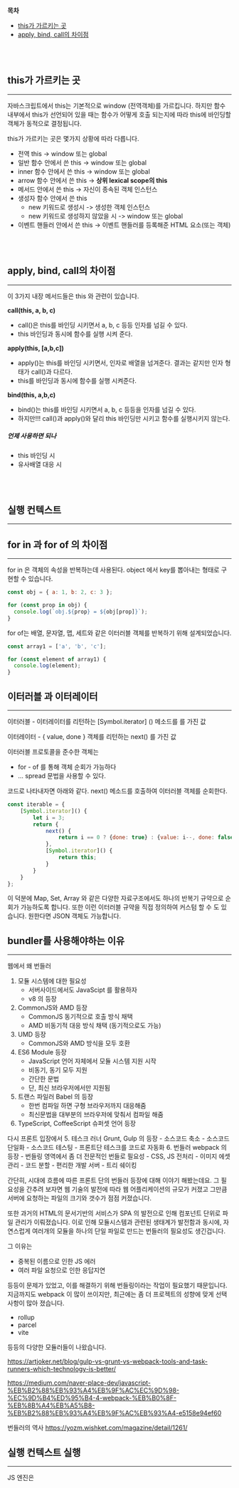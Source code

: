 **목차**
- [this가 가르키는 곳](#this가-가르키는-곳)
- [apply, bind, call의 차이점](#apply,-bind,-call의-차이점)

<br/>
<br/>

## this가 가르키는 곳
------
자바스크립트에서 this는 기본적으로 window (전역객체)를 가르킵니다. 하지만 함수 내부에서 this가 선언되어 있을 때는 함수가 어떻게 호출 되는지에 따라 this에 바인딩할 객체가 동적으로 결정됩니다.

this가 가르키는 곳은 몇가지 상황에 따라 다릅니다.
- 전역 this -> window 또는 global
- 일반 함수 안에서 쓴 this -> window 또는 global
- inner 함수 안에서 쓴 this -> window 또는 global
- arrow 함수 안에서 쓴 this -> **상위 lexical scope의 this**
- 메서드 안에서 쓴 this -> 자신이 종속된 객체 인스턴스
- 생성자 함수 안에서 쓴 this
	- new 키워드로 생성시 -> 생성한 객체 인스턴스 
	- new 키워드로 생성하지 않았을 시 -> window 또는 global
- 이벤트 핸들러 안에서 쓴 this -> 이벤트 핸들러를 등록해준 HTML 요소(또는 객체)

<br/>
<br/>

## apply, bind, call의 차이점
------
이 3가지 내장 메서드들은 this 와 관련이 있습니다.

**call(this, a, b, c)**
- call()은 this를 바인딩 시키면서 a, b, c 등등 인자를 넘길 수 있다.
- this 바인딩과 동시에 함수를 실행 시켜 준다.

**apply(this, [a,b,c])**
- apply()는 this를 바인딩 시키면서, 인자로 배열을 넘겨준다. 결과는 같지만 인자 형태가 call()과 다르다.
- this를 바인딩과 동시에 함수를 실행 시켜준다.

**bind(this, a,b,c)**
- bind()는 this를 바인딩 시키면서 a, b, c 등등을 인자를 넘길 수 있다.
- 하지만!!! call()과 apply()와 달리 this 바인딩만 시키고 함수를 실행시키지 않는다.


##### 언제 사용하면 되나
- this 바인딩 시
- 유사배열 대응 시


<br/>
<br/>

## 실행 컨텍스트
------





## for in 과 for of 의 차이점
----
for in 은 객체의 속성을 반복하는데 사용된다. object 에서 key를 뽑아내는 형태로 구현할 수 있습니다.

```javascript
const obj = { a: 1, b: 2, c: 3 };

for (const prop in obj) {
  console.log(`obj.${prop} = ${obj[prop]}`);
}
```


for of는 배열, 문자열, 맵, 세트와 같은 이터러블 객체를 반복하기 위해 설계되었습니다. 

```javascript
const array1 = ['a', 'b', 'c'];

for (const element of array1) {
  console.log(element);
}
```


## 이터러블 과 이터레이터
------
이터러블 - 이터레이터를 리턴하는 [Symbol.iterator] () 메소드를 를 가진 값

이터레이터 - { value, done } 객체를 리턴하는 next() 를 가진 값

이터러블 프로토콜을 준수한 객체는

- for - of 를 통해 객체 순회가 가능하다
- ... spread 문법을 사용할 수 있다.

코드로 나타내자면 아래와 같다. next() 메소드를 호출하여 이터러블 객체를 순회한다.

```javascript
const iterable = {
	[Symbol.iterator]() {
		let i = 3;
		return {
			next() {
				return i == 0 ? {done: true} : {value: i--, done: false};
			},
			[Symbol.iterator]() {
				return this;
			}
		}
	}
};
```

이 덕분에 Map, Set, Array 와 같은 다양한 자료구조에서도 하나의 반복기 규약으로 순회가 가능하도록 합니다. 또한 이런 이터러블 규약을 직접 정의하여 커스텀 할 수 도 있습니다. 원한다면 JSON 객체도 가능합니다.



## bundler를 사용해야하는 이유
-----
웹에서 왜 번들러

1. 모듈 시스템에 대한 필요성
	- 서버사이드에서도 JavaScipt 를 활용하자
	- v8 의 등장
2. CommonJS와 AMD 등장
	- CommonJS 동기적으로 호출 방식 채택
	- AMD 비동기적 대응 방식 채택 (동기적으로도 가능)
3. UMD 등장
	- CommonJS와 AMD 방식을 모두 호환
4. ES6 Module 등장
	- JavaScript 언어 자체에서 모듈 시스템 지원 시작
	- 비동기, 동기 모두 지원
	- 간단한 문법
	- 단, 최신 브라우저에서만 지원됨
5. 트랜스 파일러 Babel 의 등장
	- 한번 컴파일 하면 구형 브라우저까지 대응해줌
	- 최신문법을 대부분의 브라우저에 맞춰서 컴파일 해줌
6. TypeScript, CoffeeScript 슈퍼셋 언어 등장

다시 프론트 입장에서
5. 테스크 러너 Grunt, Gulp 의 등장
	- 소스코드 축소
	- 소스코드 단일화
	- 소스코드 테스팅
	- 프론트단 테스크를 코드로 자동화
6. 번들러 webpack 의 등장
	- 번들링 영역에서 좀 더 전문적인 번들로 필요성
	- CSS, JS 전처리
	- 이미지 에셋 관리
	- 코드 분할
	- 편리한 개발 서버
	- 트리 쉐이킹

간단히, 시대에 흐름에 따른 프론트 단의 번들러 등장에 대해 이야기 해봤는데요. 그 필요성을 간추려 보자면 웹 기술의 발전에 따라 웹 어플리케이션의 규모가 커졌고 그만큼 서버에 요청하는 파일의 크기와 갯수가 점점 커졌습니다. 

또한 과거의 HTML의 문서기반의 서비스가 SPA 의 발전으로 인해 컴포넌트 단위로 파일 관리가 이뤄졌습니다.
이로 인해 모듈시스템과 관련된 생태계가 발전함과 동시에, 자연스럽게 여러개의 모듈을 하나의 단일 파일로 만드는 번들러의 필요성도 생긴겁니다.

그 이유는
- 중복된 이름으로 인한 JS 에러
- 여러 파일 요청으로 인한 응답지연

등등이 문제가 있었고, 이를 해결하기 위해 번들링이라는 작업이 필요했기 때문입니다. 지금까지도 webpack 이 많이 쓰이지만, 최근에는 좀 더 프로젝트의 성향에 맞게 선택사항이 많아 졌습니다.

- rollup
- parcel
- vite

등등의 다양한 모듈러들이 나왔습니다.


https://artjoker.net/blog/gulp-vs-grunt-vs-webpack-tools-and-task-runners-which-technology-is-better/

https://medium.com/naver-place-dev/javascript-%EB%B2%88%EB%93%A4%EB%9F%AC%EC%9D%98-%EC%9D%B4%ED%95%B4-4-webpack-%EB%B0%8F-%EB%8B%A4%EB%A5%B8-%EB%B2%88%EB%93%A4%EB%9F%AC%EB%93%A4-e5158e94ef60


번들러의 역사
https://yozm.wishket.com/magazine/detail/1261/





## 실행 컨텍스트 실행
------
JS 엔진은 <script /> 요소를 처음으로 만난 시점에서 Global 실행 컨텍스트를 생성하고 Call Stack 에 push 한다.

그 이후
함수 호출을 찾을 때 마다 해당 함수에 대한 실행 컨텍스트를 생성하고 Stack 맨 위에 push 한다.

![[call_stack.png]]




## 실행 컨텍스트 구성 요소
----
실행 컨텍스트는 현재 실행되는 함수의 세부 데이터 제공하는 객체.  실행 컨텍스트는 3가지로 구성되어 있다.

- Variable Environment
	- environment Record
	- outer Environment Reference
- Lexical Environment
	- environment Record
	- outer Environment Reference
- This Binding

#### Variable Environment------
컨택스트 생성 단계의 정보들이다. 코드 실행 직전에 생성되며

##### environment Record 는 컨택스트 내의
- 함수의 인자
- var로 선언된 변수가 메모리에 매핑되고 초기값으로 undefined
- 유사배열
- 선언된 함수명

어떤 식별자가 있는지만 관심있고, 어떤 값이 할당 되었는지는 관심 없다. 그래서 변수 선언만 끌어올리고 할당 과정은 원래 자리에 남겨두는 **호이스팅**이 일어난다.


##### outer Environment Reference 
컨텍스트의 외부 환경에 대한 정보를 저장한다.

바로 직전의 컨텍스트의 Lexical Enviroment 를 참조한다. scope chain 에 저장 되며, 현재의 Lexical Environment 에서 변수를 찾지 못했을때, 이 scope chain 을 타고타고 올라가서 찾아볼 수 있습니다.


#### Lexical Environment------
이미 만들어진 Variable Environment를 복사해서 만들어진다. 코드가 실행되면서 변수에 값이 할당되거나 변경되면 Lexical Environment 에만 업데이트 된다.

이때 
- let, const 로 선언된 변수가 메모리에 맵핑되고 초기값은 uninitialized 상태이며 할당되지 않는다.
- 함수 선언이 메모리에 맵핑 된다.


#### This binding------
this 의 값이 여기서 결정된다. 기본적으로 this는 전역을 가르키지만 몇가지 예외사항이 있는데, 그건 this 를 다루는 내용에서 살펴보자



## 호이스팅
------
브라우저의 JS 인터프리터가 코드 실행 전 모든 선언된 변수와 함수를 메모리에 미리 등록 해놓는 작업을 의미한다.

- 변수는
	- var  호이스팅 O
		- undefined 로 초기화
	- let  호이스팅 O
		- uninitialized 상태
		- 초기화 X
		- TDZ(Temporal Dead Zone)
	- const  호이스팅 O
		- uninitialized 상태
		- 초기화 X
		- TDZ(Temporal Dead Zone)
- 함수는
	- 선언식은 호이스팅 O = 함수 전체로 초기화
		- function fn() { ... }
	- 표현식은 호이스팅 △
		- 선언부는 변수로 호이스팅 O
		- 함수로 호출 불가
		- let fn = function() { ... }
	

실행 컨텍스트 생성 단계에서 Variable Environment 이 생성 되고, environmentRecord에 var 와 함수 선언식 그리고 그와 관련된 유사배열, 인자 까지 선언되고 초기화 된다.

하지만 let과 const 함수 호이스팅이 되지만 TDZ 상태이다. 이때 코드가 실행되면서 Lexical Environment 이 되어서 값할당 코드를 만나면 그제서야let, const로 선언한 변수에 값이 할당된다.

이때, 함수 표현식은 변수로 인식되어, 변수에 대한 선언만 등록되어, var는 undefined가 할당 되지만(let, const는 마찬가지로 TDZ상태) 함수로는 호출 할 수 없다. 

이런 흐름 때문에 호이스팅이 일어나는 것이다.

가장 정확하게 설명한 자료
https://youtu.be/EWfujNzSUmw?si=-bOqcKAegXC7-4m_

가장 괜찮은 자료
https://arc.net/l/quote/ronhlvyf


https://hangeoreum.tistory.com/entry/JS-%EC%8B%A4%ED%96%89-%EC%BB%A8%ED%85%8D%EC%8A%A4%ED%8A%B8Execution-Context
https://kwangsunny.tistory.com/37
https://arc.net/l/quote/fcwtfyhc



## 클로저
------
클로저는 자바스크립트의 고유한 개념이 아니다. 이는 함수형 프로그래밍 언어에서 공통적으로 발견되는 특징중에 하나인데, 자바스크립트도 함수형 언어의 특징을 일부 가지고 있다.





![[Pasted image 20231222104546.png]]![[스크린샷 2023-12-22 오전 10.46.01.png]]


장점들이 있다.

- 함수로 모듈화가 가능해진다.
- 함수로 캡슐화가 가능해진다.